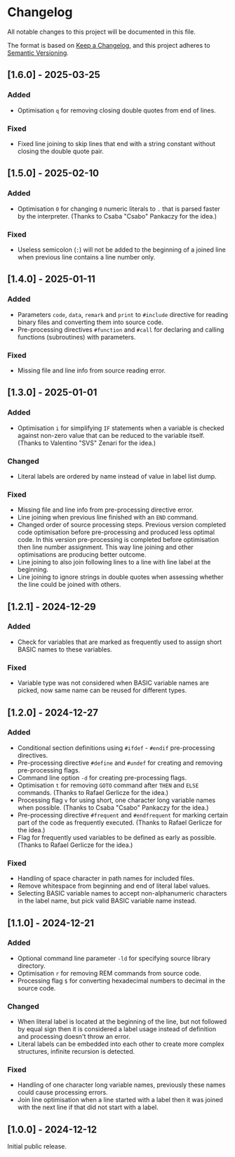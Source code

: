 # Changelog

All notable changes to this project will be documented in this file.

The format is based on [Keep a Changelog](https://keepachangelog.com/en/1.1.0/),
and this project adheres to [Semantic Versioning](https://semver.org/spec/v2.0.0.html).

## [1.6.0] - 2025-03-25

### Added

- Optimisation `q` for removing closing double quotes from end of lines.

### Fixed

- Fixed line joining to skip lines that end with a string constant without closing the double quote pair.

## [1.5.0] - 2025-02-10

### Added

- Optimisation `0` for changing `0` numeric literals to `.` that is parsed faster by the interpreter. (Thanks to Csaba
  "Csabo" Pankaczy for the idea.)

### Fixed

- Useless semicolon (`:`) will not be added to the beginning of a joined line when previous line contains a line number
  only.

## [1.4.0] - 2025-01-11

### Added

- Parameters `code`, `data`, `remark` and `print` to `#include` directive for reading binary files and converting them
  into source code.
- Pre-processing directives `#function` and `#call` for declaring and calling functions (subroutines) with parameters.

### Fixed

- Missing file and line info from source reading error.

## [1.3.0] - 2025-01-01

### Added

- Optimisation `i` for simplifying `IF` statements when a variable is checked against non-zero value that can be reduced
  to the variable itself. (Thanks to Valentino "SVS" Zenari for the idea.)

### Changed

- Literal labels are ordered by name instead of value in label list dump.

### Fixed

- Missing file and line info from pre-processing directive error.
- Line joining when previous line finished with an `END` command.
- Changed order of source processing steps. Previous version completed code optimisation before pre-processing and
  produced less optimal code. In this version pre-processing is completed before optimisation then line number
  assignment. This way line joining and other optimisations are producing better outcome.
- Line joining to also join following lines to a line with line label at the beginning.
- Line joining to ignore strings in double quotes when assessing whether the line could be joined with others.

## [1.2.1] - 2024-12-29

### Added

- Check for variables that are marked as frequently used to assign short BASIC names to these variables.

### Fixed

- Variable type was not considered when BASIC variable names are picked, now same name can be reused for different
  types.

## [1.2.0] - 2024-12-27

### Added

- Conditional section definitions using `#ifdef` - `#endif` pre-processing directives.
- Pre-processing directive `#define` and `#undef` for creating and removing pre-processing flags.
- Command line option `-d` for creating pre-processing flags.
- Optimisation `t` for removing `GOTO` command after `THEN` and `ELSE` commands. (Thanks to Rafael Gerlicze for the
  idea.)
- Processing flag `v` for using short, one character long variable names when possible. (Thanks to Csaba "Csabo"
  Pankaczy for the idea.)
- Pre-processing directive `#frequent` and `#endfrequent` for marking certain part of the code as frequently executed.
  (Thanks to Rafael Gerlicze for the idea.)
- Flag for frequently used variables to be defined as early as possible. (Thanks to Rafael Gerlicze for the idea.)

### Fixed

- Handling of space character in path names for included files.
- Remove whitespace from beginning and end of literal label values.
- Selecting BASIC variable names to accept non-alphanumeric characters in the label name, but pick valid BASIC variable
  name instead.

## [1.1.0] - 2024-12-21

### Added

- Optional command line parameter `-ld` for specifying source library directory.
- Optimisation `r` for removing REM commands from source code.
- Processing flag `$` for converting hexadecimal numbers to decimal in the source code.

### Changed

- When literal label is located at the beginning of the line, but not followed by equal sign then it is considered a
  label usage instead of definition and processing doesn't throw an error.
- Literal labels can be embedded into each other to create more complex structures, infinite recursion is detected.

### Fixed

- Handling of one character long variable names, previously these names could cause processing errors.
- Join line optimisation when a line started with a label then it was joined with the next line if that did not start
  with a label.

## [1.0.0] - 2024-12-12

Initial public release.